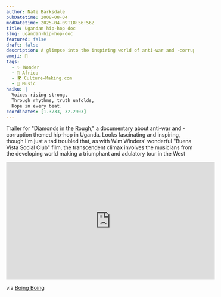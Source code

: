 ```yaml
---
author: Nate Barksdale
pubDatetime: 2008-08-04
modDatetime: 2025-04-09T18:56:56Z
title: Ugandan hip-hop doc
slug: ugandan-hip-hop-doc
featured: false
draft: false
description: A glimpse into the inspiring world of anti-war and -corruption themed hip-hop in Uganda, reminiscent of the emotional journey explored in "Buena Vista Social Club."
emoji: 🎤
tags:
  - ✨ Wonder
  - 🦁 Africa
  - 🌍 Culture-Making.com
  - 🎵 Music
haiku: |
  Voices rising strong,  
  Through rhythms, truth unfolds,  
  Hope in every beat.
coordinates: [1.3733, 32.2903]
---
```


Trailer for "Diamonds in the Rough," a documentary about anti-war and -corruption themed hip-hop in Uganda. Looks fascinating and inspiring, though I'm just a tad troubled that, as with Wim Winders' wonderful "Buena Vista Social Club" film, the transcendent climax involves the musicians from the developing world making a triumphant and adulatory tour in the West

<iframe width="560" height="315" src="https://www.youtube.com/embed/tFzhKIGtAtI?si=TJyjyZae1mRrvOrs" title="YouTube video player" frameborder="0" allow="accelerometer; autoplay; clipboard-write; encrypted-media; gyroscope; picture-in-picture; web-share" referrerpolicy="strict-origin-when-cross-origin" allowfullscreen></iframe>

via [Boing Boing](https://www.google.com/search?q=%22Boing%20Boing%22%20boingboing.net)

